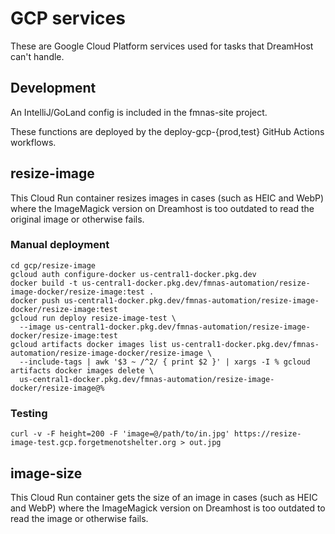 # GCP services

These are Google Cloud Platform services used for tasks that DreamHost can't handle.

## Development

An IntelliJ/GoLand config is included in the fmnas-site project.

These functions are deployed by the deploy-gcp-{prod,test} GitHub Actions workflows.

## resize-image

This Cloud Run container resizes images in cases (such as HEIC and WebP) where the ImageMagick version on Dreamhost is 
too outdated to read the original image or otherwise fails.

### Manual deployment

```shell
cd gcp/resize-image
gcloud auth configure-docker us-central1-docker.pkg.dev
docker build -t us-central1-docker.pkg.dev/fmnas-automation/resize-image-docker/resize-image:test .
docker push us-central1-docker.pkg.dev/fmnas-automation/resize-image-docker/resize-image:test
gcloud run deploy resize-image-test \
  --image us-central1-docker.pkg.dev/fmnas-automation/resize-image-docker/resize-image:test
gcloud artifacts docker images list us-central1-docker.pkg.dev/fmnas-automation/resize-image-docker/resize-image \
  --include-tags | awk '$3 ~ /^2/ { print $2 }' | xargs -I % gcloud artifacts docker images delete \
  us-central1-docker.pkg.dev/fmnas-automation/resize-image-docker/resize-image@%
```

### Testing

```shell
curl -v -F height=200 -F 'image=@/path/to/in.jpg' https://resize-image-test.gcp.forgetmenotshelter.org > out.jpg
```

## image-size

This Cloud Run container gets the size of an image in cases (such as HEIC and WebP) where the ImageMagick version on 
Dreamhost is too outdated to read the image or otherwise fails.

